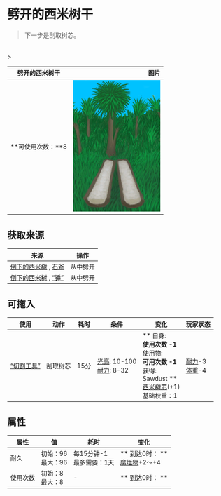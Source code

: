# 劈开的西米树干  
> 下一步是刮取树芯。  
<br>  
>   
  
  劈开的西米树干  |   图片   
 ----  |  ----:   
 **可使用次数：**8  |  <img decoding="async" src="Sprite/SagoPalmSplit.png" href="a.md" style="max-width:300px;max-height:300px;">   
  
## 获取来源  
来源  |  操作  
----  |  ----  
[倒下的西米树](SagoPalmFelled.md) , [石斧](StoneAxe.md)  |  从中劈开  
[倒下的西米树](SagoPalmFelled.md) , [“锤”](tag_Axe.md)  |  从中劈开  
## 可拖入  
使用  |  动作  |  耗时  |  条件  |  变化  |  玩家状态  
----  |  ----  |  ----  |  ----  |  ----  |  ----  
[“切割工具”](tag_Cutter.md)  |  刮取树芯  |  15分  |  [光亮](Light.md): 10-100<br>[耐力](Stamina.md): 8-32  |  ** 自身: **<br>使用次数  -1<br>** 使用物: **<br>可用次数  -1<br>** 获得: **<br>** Sawdust **<br>  [西米树芯](SagoSawdust.md)(+1)<br>基础权重：1<br>  |  [耐力](Stamina.md)-3<br>[体重](Weight.md)-4  
## 属性   
属性  |  值  |  耗时  |  变化  
----  |  ----  |  ----  |  ----  
耐久  |  初始：96<br>最大：96  |  每15分钟-1<br>最多需要：1天  |  ** 到达0时： **<br>[腐烂物](RottenRemains.md)+2～+4   
使用次数  |  初始：8<br>最大：8  |  -  |  ** 到达0时： **  
